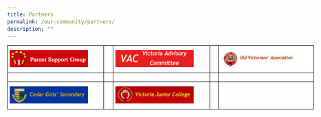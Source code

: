```yaml
---
title: Partners
permalink: /our-community/partners/
description: ""
---
```

<table style="border-collapse:collapse;border-spacing:0;table-layout: fixed; width: 714px" class="tg"><colgroup><col style="width: 224px"><col style="width: 22px"><col style="width: 226px"><col style="width: 20px"><col style="width: 222px"></colgroup><thead><tr><th style="background-color:#FFF;border-color:#000000;border-style:solid;border-width:1px;color:#428BCA;font-family:Arial, sans-serif;font-size:14px;font-weight:normal;overflow:hidden;padding:10px 5px;text-align:left;vertical-align:middle;word-break:normal"><a href="https://victoria.moe.edu.sg/psg"><img src="/images/psg-1.gif" alt="psg-1" width="182" height="40"></a></th><th style="background-color:#FFF;border-color:#000000;border-style:solid;border-width:1px;color:#808080;font-family:Arial, sans-serif;font-size:14px;font-weight:normal;overflow:hidden;padding:10px 5px;text-align:left;vertical-align:top;word-break:normal"></th><th style="background-color:#FFF;border-color:black;border-style:solid;border-width:1px;color:#428BCA;font-family:Arial, sans-serif;font-size:14px;font-weight:normal;overflow:hidden;padding:10px 5px;text-align:left;vertical-align:middle;word-break:normal"><a href="https://victoria.moe.edu.sg/our-people/victoria-advisory-committee/"><img src="/images/vaclogo.jpg" alt="vaclogo" width="182" height="40"></a></th><th style="background-color:#FFF;border-color:black;border-style:solid;border-width:1px;color:#808080;font-family:Arial, sans-serif;font-size:14px;font-weight:normal;overflow:hidden;padding:10px 5px;text-align:left;vertical-align:top;word-break:normal"></th><th style="background-color:#FFF;border-color:black;border-style:solid;border-width:1px;color:#428BCA;font-family:Arial, sans-serif;font-size:14px;font-weight:normal;overflow:hidden;padding:10px 5px;text-align:left;vertical-align:middle;word-break:normal"><a href="https://www.ova.org.sg/"><img src="/images/OVAbanner.jpg" alt="OVAbanner" width="182" height="40"></a></th></tr></thead><tbody><tr><td style="background-color:#FFF;border-color:black;border-style:solid;border-width:1px;color:#808080;font-family:Arial, sans-serif;font-size:14px;overflow:hidden;padding:10px 5px;text-align:left;vertical-align:top;word-break:normal"></td><td style="background-color:#FFF;border-color:black;border-style:solid;border-width:1px;color:#808080;font-family:Arial, sans-serif;font-size:14px;overflow:hidden;padding:10px 5px;text-align:left;vertical-align:top;word-break:normal"></td><td style="background-color:#FFF;border-color:black;border-style:solid;border-width:1px;color:#808080;font-family:Arial, sans-serif;font-size:14px;overflow:hidden;padding:10px 5px;text-align:left;vertical-align:top;word-break:normal"></td><td style="background-color:#FFF;border-color:black;border-style:solid;border-width:1px;color:#808080;font-family:Arial, sans-serif;font-size:14px;overflow:hidden;padding:10px 5px;text-align:left;vertical-align:top;word-break:normal"></td><td style="background-color:#FFF;border-color:black;border-style:solid;border-width:1px;color:#808080;font-family:Arial, sans-serif;font-size:14px;overflow:hidden;padding:10px 5px;text-align:left;vertical-align:top;word-break:normal"></td></tr><tr><td style="background-color:#FFF;border-color:black;border-style:solid;border-width:1px;color:#428BCA;font-family:Arial, sans-serif;font-size:14px;overflow:hidden;padding:10px 5px;text-align:left;vertical-align:middle;word-break:normal"><a href="http://www.cedargirlssec.moe.edu.sg/"><img src="/images/cgsbanner.jpg" alt="cgsbanner" width="182" height="40"></a></td><td style="background-color:#FFF;border-color:black;border-style:solid;border-width:1px;color:#808080;font-family:Arial, sans-serif;font-size:14px;overflow:hidden;padding:10px 5px;text-align:left;vertical-align:top;word-break:normal"></td><td style="background-color:#FFF;border-color:black;border-style:solid;border-width:1px;color:#428BCA;font-family:Arial, sans-serif;font-size:14px;overflow:hidden;padding:10px 5px;text-align:left;vertical-align:middle;word-break:normal"><a href="http://www.victoriajc.moe.edu.sg/"><img src="/images/vjcbanner.jpg" alt="vjcbanner" width="182" height="40"></a></td><td style="background-color:#FFF;border-color:black;border-style:solid;border-width:1px;color:#808080;font-family:Arial, sans-serif;font-size:14px;overflow:hidden;padding:10px 5px;text-align:left;vertical-align:top;word-break:normal"></td><td style="border-color:black;border-style:solid;border-width:1px;font-family:Arial, sans-serif;font-size:14px;overflow:hidden;padding:10px 5px;text-align:left;vertical-align:top;word-break:normal"></td></tr></tbody></table>